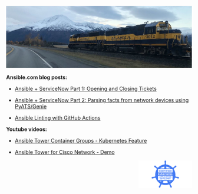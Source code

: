 ![](https://github.com/colin-mccarthy/colin-mccarthy/blob/main/train.jpg)








**Ansible.com blog posts:**

* [Ansible + ServiceNow Part 1: Opening and Closing Tickets](https://www.ansible.com/blog/ansible-servicenow-opening-and-closing-tickets)
* [Ansible + ServiceNow Part 2: Parsing facts from network devices using PyATS/Genie](https://www.ansible.com/blog/ansible-servicenow-part-2-parsing-facts-from-network-devices-using-pyats/genie)

* [Ansible Linting with GitHub Actions](https://www.ansible.com/blog/ansible-linting-with-github-actions)



**Youtube videos:** 


* [Ansible Tower Container Groups - Kubernetes Feature](https://www.youtube.com/watch?v=fBNTYOovtkI&t=9s)

* [Ansible Tower for Cisco Network - Demo](https://www.youtube.com/watch?v=5xpYV_jWtLE)





<img align="right" height="75" src="https://github.com/colin-mccarthy/colin-mccarthy/blob/main/CKAD.png"></code>
